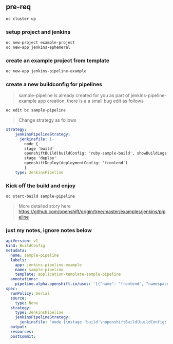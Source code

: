 
## pre-req
```sh
oc cluster up
```

### setup project and jenkins
```sh
oc new-project example-project
oc new-app jenkins-ephemeral
```
### create an example project from template
```sh
oc new-app jenkins-pipeline-example
```

###  create a new buildconfig for pipelines 
>  sample-pipeline is already created for you as part of jenkins-pipeline-example app creation, there is a a small bug edit as follows    

```sh
oc edit bc sample-pipeline
```
> Change strategy as follows   

```yml
strategy:
    jenkinsPipelineStrategy:
      jenkinsfile: |-
        node {
        stage 'build'
        openshiftBuild(buildConfig: 'ruby-sample-build', showBuildLogs: 'true')
        stage 'deploy'
        openshiftDeploy(deploymentConfig: 'frontend')
        }
    type: JenkinsPipeline
```

### Kick off the build and enjoy
```sh
oc start-build sample-pipeline
```
>  More detailed story here
https://github.com/openshift/origin/tree/master/examples/jenkins/pipeline




###  just my notes, ignore notes below

```yml
apiVersion: v1
kind: BuildConfig
metadata:
  name: sample-pipeline
  labels:
    app: jenkins-pipeline-example
    name: sample-pipeline
    template: application-template-sample-pipeline
  annotations:
    pipeline.alpha.openshift.io/uses: '[{"name": "frontend", "namespace": "", "kind": "DeploymentConfig"}]'
spec:
  runPolicy: Serial
  source:
    type: None
  strategy:
    type: JenkinsPipeline
    jenkinsPipelineStrategy:
      jenkinsfile: "node {\nstage 'build'\nopenshiftBuild(buildConfig: 'myphp', showBuildLogs: 'true')\nstage 'deploy'\nopenshiftDeploy(deploymentConfig: 'myphp')\n}"
  output:
  resources:
  postCommit:

```
